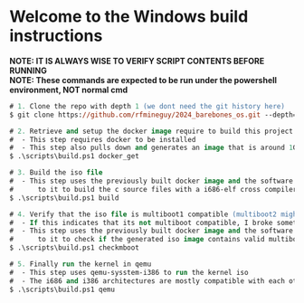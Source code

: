 # Welcome to the Windows build instructions
**NOTE: IT IS ALWAYS WISE TO VERIFY SCRIPT CONTENTS BEFORE RUNNING**<br>
**NOTE: These commands are expected to be run under the powershell environment, NOT normal cmd**

```ps
# 1. Clone the repo with depth 1 (we dont need the git history here)
$ git clone https://github.com/rfmineguy/2024_barebones_os.git --depth=1
```
```ps
# 2. Retrieve and setup the docker image require to build this project
#  - This step requires docker to be installed
#  - This step also pulls down and generates an image that is around 1GB in size
$ .\scripts\build.ps1 docker_get 
```
```ps
# 3. Build the iso file
#  - This step uses the previously built docker image and the software installed
#      to it to build the c source files with a i686-elf cross compiler toolchain
$ .\scripts\build.ps1 build
```
```ps
# 4. Verify that the iso file is multiboot1 compatible (multiboot2 might be in the future) 
#  - If this indicates that its not multiboot compatible, I broke something (oops)
#  - This step uses the previously built docker image and the software installed
#      to it to check if the generated iso image contains valid multiboot headers
$ .\scripts\build.ps1 checkmboot
```
```ps
# 5. Finally run the kernel in qemu
#  - This step uses qemu-sysstem-i386 to run the kernel iso
#  - The i686 and i386 architectures are mostly compatible with each other
$ .\scripts\build.ps1 qemu
```
